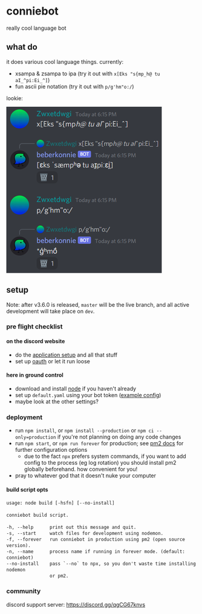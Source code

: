 # conniebot

really cool language bot

## what do

it does various cool language things. currently:

- xsampa & zsampa to ipa (try it out with `x[Eks "s{mp_h@ tu aI_^pi:Ei_^]`)
- fun ascii pie notation (try it out with `p/g'hm"o:/`)

lookie:

![preview](./static/preview.png)

## setup

Note: after v3.6.0 is released, `master` will be the live branch, and all active development will
take place on `dev`.

### pre flight checklist

#### on the discord website

- do the [application setup] and all that stuff
- set up [oauth] or let it run loose

#### here in ground control

- download and install [node] if you haven't already
- set up `default.yaml` using your bot token ([example config])
- maybe look at the other settings?

### deployment

- run `npm install`, or `npm install --production` or `npm ci --only=production`
  if you're not planning on doing any code changes
- run `npm start`, or `npm run forever` for production; see [pm2 docs] for
  further configuration options
  - due to the fact `npx` prefers system commands, if you want to add config to
    the process (eg log rotation) you should install pm2 globally beforehand.
    how convenient for you!
- pray to whatever god that it doesn't nuke your computer

#### build script opts

```
usage: node build [-hsfn] [--no-install]

conniebot build script.

-h, --help      print out this message and quit.
-s, --start     watch files for development using nodemon.
-f, --forever   run conniebot in production using pm2 (open source version).
-n, --name      process name if running in forever mode. (default: conniebot)
--no-install    pass `--no` to npx, so you don't waste time installing nodemon
                or pm2.
```

### community

discord support server: https://discord.gg/qgCG67knvs  

[application setup]: https://github.com/reactiflux/discord-irc/wiki/Creating-a-discord-bot-&-getting-a-token
[oauth]: https://discordapp.com/developers/tools/oauth2-url-generator
[node]: https://nodejs.org/
[example config]: ./config/default-example.yaml
[pm2 docs]: https://pm2.io/doc/
